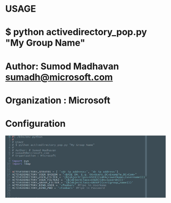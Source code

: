 # USAGE
# $ python activedirectory_pop.py "My Group Name"
#
# Author: Sumod Madhavan sumadh@microsoft.com
# Organization : Microsoft

# Configuration

![alt text](https://github.com/sumodmadhavan/Codename-StarBucks/blob/master/config.png "Configurations")
